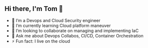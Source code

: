## Hi there, I'm Tom 👋

- 🔭 I’m a Devops and Cloud Security engineer
- 🌱 I’m currently learning Cloud platform maneuver
- 👯 I’m looking to collaborate on managing and implementing IaC
- 💬 Ask me about Devops Collabos, CI/CD, Container Orchestration
- ⚡ Fun fact: I live on the cloud

